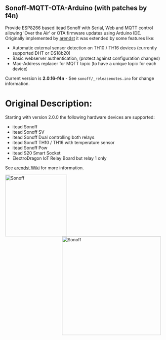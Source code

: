 ## Sonoff-MQTT-OTA-Arduino (with patches by f4n)
Provide ESP8266 based itead Sonoff with Serial, Web and MQTT control allowing 'Over the Air' or OTA firmware updates using Arduino IDE. Originally implemented by [arendst](https://github.com/arendst/Sonoff-MQTT-OTA-Arduino/) it was extended by some features like:

- Automatic external sensor detection on TH10 / TH16 devices (currently supported DHT or DS18b20)
- Basic webserver authentication, (protect against configuration changes)
- Mac-Address replacer for MQTT topic (to have a unique topic for each device)

Current version is **2.0.16-f4n** - See ```sonoff/_releasenotes.ino``` for change information.

# Original Description:

Starting with version 2.0.0 the following hardware devices are supported:
- itead Sonoff
- itead Sonoff SV
- itead Sonoff Dual controlling both relays
- itead Sonoff TH10 / TH16 with temperature sensor
- itead Sonoff Pow
- itead S20 Smart Socket
- ElectroDragon IoT Relay Board but relay 1 only

See [arendst Wiki](https://github.com/arendst/Sonoff-MQTT-OTA-Arduino/wiki) for more information.

<img alt="Sonoff" src="https://github.com/arendst/arendst.github.io/blob/master/media/sonoff.jpg" height="200" align="left" />
<img alt="Sonoff" src="https://github.com/arendst/arendst.github.io/blob/master/media/sonoff_th.jpg" height="320" align="right" />
